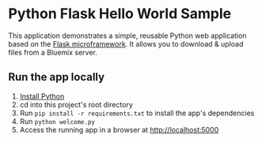 # Python Flask Hello World Sample

This application demonstrates a simple, reusable Python web application based on the [Flask microframework](http://flask.pocoo.org/).
It allows you to download & upload files from a Bluemix server.

## Run the app locally

1. [Install Python][]
1. cd into this project's root directory
1. Run `pip install -r requirements.txt` to install the app's dependencies
1. Run `python welcome.py`
1. Access the running app in a browser at <http://localhost:5000>

[Install Python]: https://www.python.org/downloads/
